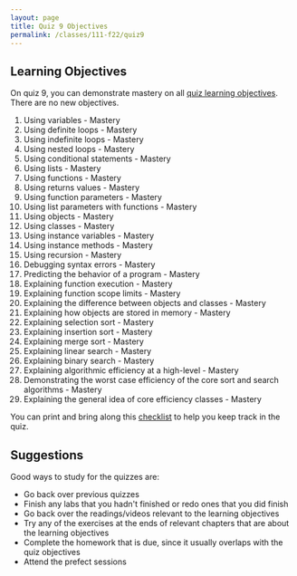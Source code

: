 ```yaml
---
layout: page
title: Quiz 9 Objectives
permalink: /classes/111-f22/quiz9
---
```


## Learning Objectives
On quiz 9, you can demonstrate mastery on all [quiz learning objectives](quizzes-overview). There are no new objectives.

1. Using variables - Mastery
2. Using definite loops - Mastery
3. Using indefinite loops - Mastery
4. Using nested loops - Mastery
5. Using conditional statements - Mastery
6. Using lists - Mastery
7. Using functions - Mastery
8. Using returns values - Mastery
9. Using function parameters - Mastery
10. Using list parameters with functions - Mastery
11. Using objects - Mastery
12. Using classes - Mastery
13. Using instance variables - Mastery
14. Using instance methods - Mastery
15. Using recursion - Mastery 
16. Debugging syntax errors - Mastery
17. Predicting the behavior of a program - Mastery
18. Explaining function execution - Mastery
19. Explaining function scope limits - Mastery
21. Explaining the difference between objects and classes - Mastery
22. Explaining how objects are stored in memory - Mastery
23. Explaining selection sort - Mastery
24. Explaining insertion sort - Mastery
25. Explaining merge sort - Mastery
26. Explaining linear search - Mastery
27. Explaining binary search - Mastery
28. Explaining algorithmic efficiency at a high-level - Mastery
29. Demonstrating the worst case efficiency of the core sort and search algorithms - Mastery
30. Explaining the general idea of core efficiency classes - Mastery


You can print and bring along this [checklist](https://docs.google.com/document/d/1OMuui-R4FIg7QVS4URcNdLvXttP67uZdSWuauZoocYc/edit?usp=sharing) to help you keep track in the quiz.

## Suggestions
Good ways to study for the quizzes are:
* Go back over previous quizzes
* Finish any labs that you hadn't finished or redo ones that you did finish
* Go back over the readings/videos relevant to the learning objectives
* Try any of the exercises at the ends of relevant chapters that are about the learning objectives
* Complete the homework that is due, since it usually overlaps with the quiz objectives
* Attend the prefect sessions